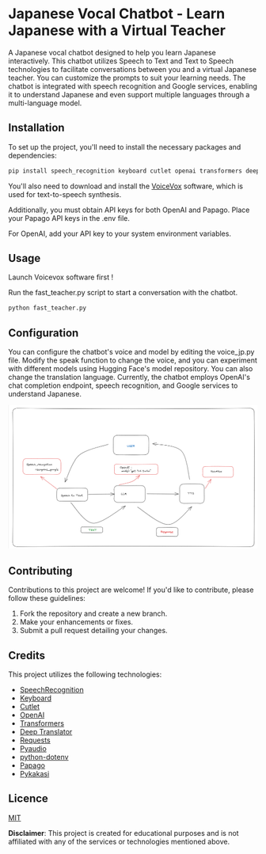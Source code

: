 # Japanese Vocal Chatbot - Learn Japanese with a Virtual Teacher

A Japanese vocal chatbot designed to help you learn Japanese interactively. This chatbot utilizes Speech to Text and Text to Speech technologies to facilitate conversations between you and a virtual Japanese teacher. You can customize the prompts to suit your learning needs. The chatbot is integrated with speech recognition and Google services, enabling it to understand Japanese and even support multiple languages through a multi-language model.

## Installation

To set up the project, you'll need to install the necessary packages and dependencies:


```bash
pip install speech_recognition keyboard cutlet openai transformers deep_translator requests pyaudio python-dotenv papago pykakasi
```
You'll also need to download and install the [VoiceVox](https://voicevox.hiroshiba.jp/) software, which is used for text-to-speech synthesis.

Additionally, you must obtain API keys for both OpenAI and Papago. Place your Papago API keys in the .env file. 

For OpenAI, add your API key to your system environment variables.

## Usage
Launch Voicevox software first ! 

Run the fast_teacher.py script to start a conversation with the chatbot.
```bash
python fast_teacher.py
```

## Configuration
You can configure the chatbot's voice and model by editing the voice_jp.py file. Modify the speak function to change the voice, and you can experiment with different models using Hugging Face's model repository. You can also change the translation language. Currently, the chatbot employs OpenAI's chat completion endpoint, speech recognition, and Google services to understand Japanese. 

![Flowchart](flow.png)

## Contributing
Contributions to this project are welcome! If you'd like to contribute, please follow these guidelines:


1. Fork the repository and create a new branch.
2. Make your enhancements or fixes.
3. Submit a pull request detailing your changes.

## Credits

This project utilizes the following technologies:

- [SpeechRecognition](https://pypi.org/project/SpeechRecognition/)
- [Keyboard](https://pypi.org/project/keyboard/)
- [Cutlet](https://pypi.org/project/cutlet/)
- [OpenAI](https://openai.com/)
- [Transformers](https://huggingface.co/transformers/)
- [Deep Translator](https://pypi.org/project/deep-translator/)
- [Requests](https://pypi.org/project/requests/)
- [Pyaudio](https://pypi.org/project/PyAudio/)
- [python-dotenv](https://pypi.org/project/python-dotenv/)
- [Papago](https://pypi.org/project/papago/)
- [Pykakasi](https://pypi.org/project/pykakasi/)

## Licence 
[MIT](https://choosealicense.com/licenses/mit/)

**Disclaimer**: This project is created for educational purposes and is not affiliated with any of the services or technologies mentioned above.
